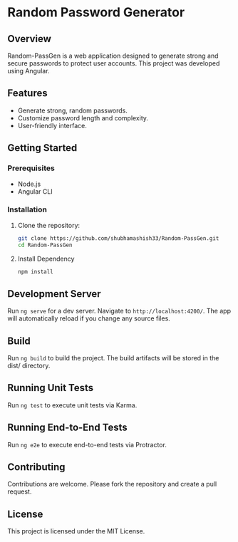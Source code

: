 # Random Password Generator

## Overview

Random-PassGen is a web application designed to generate strong and secure passwords to protect user accounts. This project was developed using Angular.

## Features

- Generate strong, random passwords.
- Customize password length and complexity.
- User-friendly interface.

## Getting Started

### Prerequisites

- Node.js
- Angular CLI

### Installation

1. Clone the repository:
   ```sh
   git clone https://github.com/shubhamashish33/Random-PassGen.git
   cd Random-PassGen
   ```
2. Install Dependency
   ```sh
   npm install
   ```

## Development Server

Run `ng serve` for a dev server. Navigate to `http://localhost:4200/`. The app will automatically reload if you change any source files.

## Build

Run `ng build` to build the project. The build artifacts will be stored in the dist/ directory.

## Running Unit Tests

Run `ng test` to execute unit tests via Karma.

## Running End-to-End Tests

Run `ng e2e` to execute end-to-end tests via Protractor.

## Contributing

Contributions are welcome. Please fork the repository and create a pull request.

## License

This project is licensed under the MIT License.
